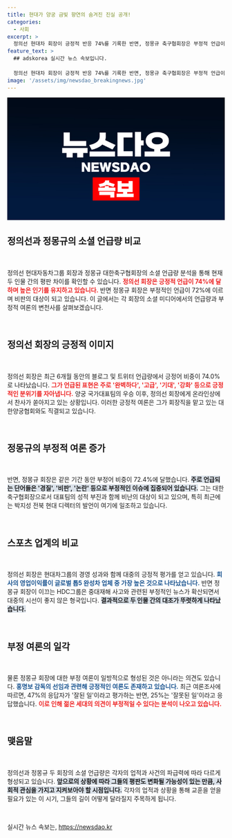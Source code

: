 ```yaml
---
title: 현대가 양궁 금빛 향연의 숨겨진 진실 공개!
categories:
  - 사회
excerpt: >
  정의선 현대차 회장이 긍정적 반응 74%를 기록한 반면, 정몽규 축구협회장은 부정적 언급이 72%에 달해 대조적이다. 양궁팀의 성과와 축구대표팀의 실패가 여론에 영향을 미쳤다.
feature_text: >
  ## adskorea 실시간 뉴스 속보입니다.

  정의선 현대차 회장이 긍정적 반응 74%를 기록한 반면, 정몽규 축구협회장은 부정적 언급이 72%에 달해 대조적이다. 양궁팀의 성과와 축구대표팀의 실패가 여론에 영향을 미쳤다.
image: '/assets/img/newsdao_breakingnews.jpg'
---
```


<p><img src="/assets/img/newsdao_breakingnews.jpg" alt="adskorea 속보" /></p>

<h2 data-ke-size="size26">정의선과 정몽규의 소셜 언급량 비교</h2>

<p data-ke-size="size16">&nbsp;</p>

<p>정의선 현대자동차그룹 회장과 정몽규 대한축구협회장의 소셜 언급량 분석을 통해 현재 두 인물 간의 평판 차이를 확인할 수 있습니다. <b><span style="color: #ee2323;">정의선 회장은 긍정적 언급이 74%에 달하며 높은 인기를 유지하고 있습니다.</span></b> 반면 정몽규 회장은 부정적인 언급이 72%에 이르며 비판의 대상이 되고 있습니다. 이 글에서는 각 회장의 소셜 미디어에서의 언급량과 부정적 여론의 변천사를 살펴보겠습니다.</p>

<p data-ke-size="size16">&nbsp;</p>

<h2 data-ke-size="size26">정의선 회장의 긍정적 이미지</h2>

<p data-ke-size="size16">&nbsp;</p>

<p>정의선 회장은 최근 6개월 동안의 블로그 및 트위터 언급량에서 긍정어 비중이 74.0%로 나타났습니다. <b><span style="color: #ee2323;">그가 언급된 표현은 주로 '완벽하다', '고급', '기대', '강화' 등으로 긍정적인 분위기를 자아냅니다.</span></b> 양궁 국가대표팀의 우승 이후, 정의선 회장에게 온라인상에서 찬사가 쏟아지고 있는 상황입니다. 이러한 긍정적 여론은 그가 회장직을 맡고 있는 대한양궁협회와도 직결되고 있습니다.</p>

<p data-ke-size="size16">&nbsp;</p>

<h2 data-ke-size="size26">정몽규의 부정적 여론 증가</h2>

<p data-ke-size="size16">&nbsp;</p>

<p>반면, 정몽규 회장은 같은 기간 동안 부정어 비중이 72.4%에 달했습니다. <b><span style="background-color: #21538527;">주로 언급되는 단어들은 '경질', '비판', '논란' 등으로 부정적인 이슈에 집중되어 있습니다.</span></b> 그는 대한축구협회장으로서 대표팀의 성적 부진과 함께 비난의 대상이 되고 있으며, 특히 최근에는 박지성 전북 현대 디렉터의 발언이 여기에 일조하고 있습니다.</p>

<p data-ke-size="size16">&nbsp;</p>

<h2 data-ke-size="size26">스포츠 업계의 비교</h2>

<p data-ke-size="size16">&nbsp;</p>

<p>정의선 회장은 현대차그룹의 경영 성과와 함께 대중의 긍정적 평가를 얻고 있습니다. <b><span style="color: #1a5490;">회사의 영업이익률이 글로벌 톱5 완성차 업체 중 가장 높은 것으로 나타났습니다.</span></b> 반면 정몽규 회장이 이끄는 HDC그룹은 중대재해 사고와 관련된 부정적인 뉴스가 확산되면서 대중의 시선이 좋지 않은 형국입니다. <b><span style="background-color: #21538527;">결과적으로 두 인물 간의 대조가 뚜렷하게 나타났습니다.</span></b></p>

<p data-ke-size="size16">&nbsp;</p>

<h2 data-ke-size="size26">부정 여론의 일각</h2>

<p data-ke-size="size16">&nbsp;</p>

<p>물론 정몽규 회장에 대한 부정 여론이 일방적으로 형성된 것은 아니라는 의견도 있습니다. <b><span style="color: #1a5490;">홍명보 감독의 선임과 관련해 긍정적인 여론도 존재하고 있습니다.</span></b> 최근 여론조사에 따르면, 47%의 응답자가 '잘된 일'이라고 평가하는 반면, 25%는 '잘못된 일'이라고 응답했습니다. <b><span style="color: #ee2323;">이로 인해 젊은 세대의 의견이 부정적일 수 있다는 분석이 나오고 있습니다.</span></b></p>

<p data-ke-size="size16">&nbsp;</p>

<h2 data-ke-size="size26">맺음말</h2>

<p data-ke-size="size16">&nbsp;</p>

<p>정의선과 정몽규 두 회장의 소셜 언급량은 각자의 업적과 사건의 파급력에 따라 다르게 형성되고 있습니다. <b><span style="background-color: #21538527;">앞으로의 상황에 따라 그들의 평판도 변화될 가능성이 있는 만큼, 사회적 관심을 가지고 지켜보아야 할 시점입니다.</span></b> 각자의 업적과 상황을 통해 교훈을 얻을 필요가 있는 이 시기, 그들의 길이 어떻게 달라질지 주목하게 됩니다.</p>

<p data-ke-size="size16">&nbsp;</p>
실시간 뉴스 속보는, <a href="https://newsdao.kr" rel="dofollow">https://newsdao.kr</a>


